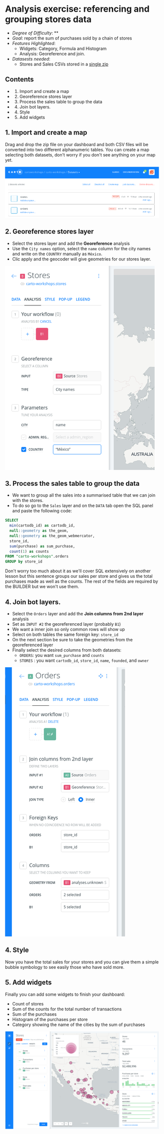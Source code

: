 # Analysis exercise: referencing and grouping stores data

* *Degree of Difficulty*: **
* *Goal*: report the sum of purchases sold by a chain of stores
* *Features Highlighted*:
  * Widgets: Category, Formula and Histogram
  * Analysis: Georeference and join.
* *Datasests needed*:
  * Stores and Sales CSVs stored in a [single zip](https://github.com/CartoDB/cdmx-training/raw/master/02-builder-analysis/exercises/maps/stores.zip)

## Contents

<!-- MarkdownTOC -->

- 1. Import and create a map
- 2. Georeference stores layer
- 3. Process the sales table to group the data
- 4. Join bot layers.
- 4. Style
- 5. Add widgets

<!-- /MarkdownTOC -->


## 1. Import and create a map

Drag and drop the zip file on your dashboard and both CSV files will be converted into two different alphanumeric tables. You can create a map selecting both datasets, don't worry if you don't see anything on your map yet.

![1](imgs/stores/01-select.png)

## 2. Georeference stores layer

* Select the stores layer and add the **Georeference** analysis
* Use the `City names` option, select the `name` column for the city names and write on the `COUNTRY` manually as `México`.
* Clic apply and the geocoder will give geometries for our stores layer.

![2](imgs/stores/02-georeference.png)

## 3. Process the sales table to group the data

* We want to group all the sales into a summarised table that we can join with the stores.
* To do so go to the `Sales` layer and on the `DATA` tab open the SQL panel and paste the following code:

```sql
SELECT
  min(cartodb_id) as cartodb_id,
  null::geometry as the_geom,
  null::geometry as the_geom_webmercator,
  store_id,
  sum(purchase) as sum_purchase,
  count(1) as counts
FROM "carto-workshops".orders
GROUP by store_id
```

Don't worry too much about it as we'll cover SQL extensively on another lesson but this sentence groups our sales per store and gives us the total purchases made as well as the counts. The rest of the fields are required by the BUILDER but we won't use them.

## 4. Join bot layers.

* Select the `Orders` layer and add the **Join columns from 2nd layer** analysis
* Set as `INPUT #2` the georeferenced layer (probably `B1`)
* We want a inner join so only common rows will show up
* Select on both tables the same foreign key: `store_id`
* On the next section be sure to take the geometries from the georeferenced layer
* Finally select the desired columns from both datasets:
  * `ORDERS`: you want `sum_purchase` and `counts`
  * `STORES` : you want `cartodb_id`, `store_id`, `name`, `founded`, and `owner`

![3](imgs/stores/03-join.png)

## 4. Style

Now you have the total sales for your stores and you can give them a simple bubble symbology to see easily those who have sold more.


## 5. Add widgets

Finally you can add some widgets to finish your dashboard:

* Count of stores
* Sum of the counts for the total number of transactions
* Sum of the purchases
* Histogram of the purchases per store
* Category showing the name of the cities by the sum of purchases

![4](imgs/stores/04-widgets.png)


